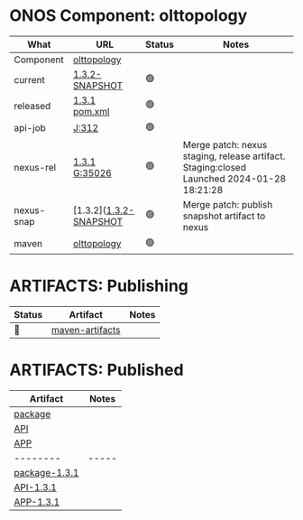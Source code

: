ONOS Component: olttopology
===========================

| What | URL | Status | Notes |
| ---- | --- | ------ | ----- |
| Component  | [olttopology](https://gerrit.opencord.org/plugins/gitiles/olttopology) | | |
| current    | [1.3.2-SNAPSHOT](https://gerrit.opencord.org/plugins/gitiles/olttopology/+/refs/heads/master/pom.xml#30) | :green_circle: | |
| released   | [1.3.1](https://mvnrepository.com/artifact/org.opencord/olttopology) <br> [pom.xml](https://gerrit.opencord.org/plugins/gitiles/olttopology/+/0a6f3f64303d90de924b6b326b2c2dac8ffc5160/pom.xml#30) | :green_circle: | |
| api-job    | [J:312](https://jenkins.opencord.org/job/onos-app-release/312/console) | :green_circle: | |
| nexus-rel  | [1.3.1](https://mvnrepository.com/artifact/org.opencord/olttopology/1.3.1) <br> [G:35026](https://gerrit.opencord.org/c/olttopology/+/35026) | :green_circle: | Merge patch: nexus staging, release artifact.  Staging:closed <BR> Launched 2024-01-28 18:21:28 |
| nexus-snap | [1.3.2]([1.3.2-SNAPSHOT](https://gerrit.opencord.org/plugins/gitiles/olttopology/+/refs/heads/master/pom.xml#30) | :green_circle: | Merge patch: publish snapshot artifact to nexus |
| maven      | [olttopology](https://mvnrepository.com/artifact/org.opencord/olttopology) | :green_circle: | | Release staged on nexus, publishing to mvc |

ARTIFACTS: Publishing
=====================

| Status   | Artifact         | Notes |
| ------   | ---------------- | ----- |
| :hammer: | [maven-artifacts](maven-artifacts.md) | |

ARTIFACTS: Published
====================
    
| Artifact | Notes |
| -------- | ----- |
| [package](https://mvnrepository.com/artifact/org.opencord/olttopology) | |
| [API](https://mvnrepository.com/artifact/org.opencord/olttopology-api) | |
| [APP](https://mvnrepository.com/artifact/org.opencord/olttopology-app) | |
| -------- | ----- |
| [package-1.3.1](https://mvnrepository.com/artifact/org.opencord/olttopology/1.3.1) | |
| [API-1.3.1](https://mvnrepository.com/artifact/org.opencord/olttopology-api/1.3.1) | |
| [APP-1.3.1](https://mvnrepository.com/artifact/org.opencord/olttopology-app/1.3.1) | |
